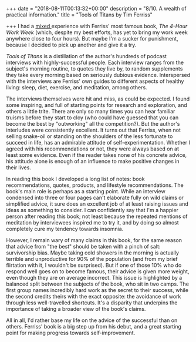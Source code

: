 +++
date = "2018-08-11T00:13:32+00:00"
description = "8/10. A wealth of practical information."
title = "Tools of Titans by Tim Ferriss"

+++
I had a [mixed ](https://cadelwatson.com/books/fourhourworkweek/)experience with Ferriss' most famous book, _The 4-Hour Work Week_ (which, despite my best efforts, has yet to bring my work week anywhere close to four hours). But maybe I'm a sucker for punishment, because I decided to pick up another and give it a try.

_Tools of Titans_ is a distillation of the author's hundreds of podcast interviews with highly-successful people. Each interview ranges from the subject's morning routine, to quotes they live by, to random supplements they take every morning based on seriously dubious evidence. Interspersed with the interviews are Ferriss' own guides to different aspects of healthy living: sleep, diet, exercise, and meditation, among others.

The interviews themselves were hit and miss, as could be expected. I found some inspiring, and full of starting points for research and exploration, and others a little trite. There are only so many times you can hear familiar truisms before they start to cloy (who could have guessed that you can become the best by "outworking" all the competition?). But the author's interludes were consistently excellent. It turns out that Ferriss, when not selling snake-oil or standing on the shoulders of the less fortunate to succeed in life, has an admirable attitude of self-experimentation. Whether I agreed with his recommendations or not, they were always based on at least some evidence. Even if the reader takes none of his concrete advice, his attitude alone is enough of an influence to make positive changes in their lives.

In reading this book I developed a long list of notes: book recommendations, quotes, products, and lifestyle recommendations. The book's main role is perhaps as a starting point. While an interview condensed into three or four pages can't elaborate fully on wild claims or simplified advice, it sure does an excellent job of at least raising issues and ideas as something to consider. I can confidently say that I'm a happier person after reading this book; not least because the repeated mentions of meditation by interviewees inspired me to try it, and by doing so almost completely cure my tendency towards insomnia.

However, I remain wary of many claims in this book, for the same reason that advice from "the best" should be taken with a pinch of salt: survivorship bias. Maybe taking cold showers in the morning is actually terrible and unproductive for 90% of the population (and from my brief flirtation with it, I wouldn't be surprised). But if one of those 10% who do respond well goes on to become famous, their advice is given more weight, even though they are on average incorrect. This issue is highlighted by a balanced split between the subjects of the book, who sit in two camps. The first group names incredibly hard work as the secret to their success, while the second credits theirs with the exact opposite: the avoidance of work through less well-travelled shortcuts. It's a disparity that underpins the importance of taking a broader view of the book's claims.

All in all, I'd rather base my life on the advice of the successful than on others. Ferriss' book is a big step up from his debut, and a great starting point for making progress towards self-improvement.